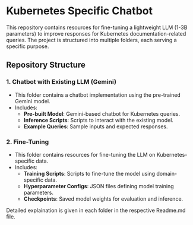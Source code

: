 # Kubernetes Specific Chatbot

This repository contains resources for fine-tuning a lightweight LLM (1-3B parameters) to improve responses for Kubernetes documentation-related queries. The project is structured into multiple folders, each serving a specific purpose.

## Repository Structure

### 1. **Chatbot with Existing LLM (Gemini)**
   - This folder contains a chatbot implementation using the pre-trained Gemini model.
   - Includes:
     - **Pre-built Model**: Gemini-based chatbot for Kubernetes queries.
     - **Inference Scripts**: Scripts to interact with the existing model.
     - **Example Queries**: Sample inputs and expected responses.

### 2. **Fine-Tuning**
   - This folder contains resources for fine-tuning the LLM on Kubernetes-specific data.
   - Includes:
     - **Training Scripts**: Scripts to fine-tune the model using domain-specific data.
     - **Hyperparameter Configs**: JSON files defining model training parameters.
     - **Checkpoints**: Saved model weights for evaluation and inference.

Detailed explaination is given in each folder in the respective Readme.md file.
